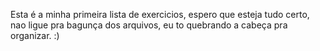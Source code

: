 Esta é a minha primeira lista de exercicios, espero que esteja tudo certo, nao ligue pra bagunça dos arquivos, eu to quebrando a cabeça pra organizar. :)
